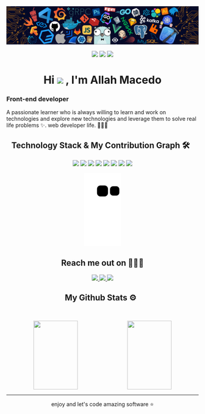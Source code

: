 
 <!-- image hero -->
 <img src="https://github.com/AllahMacedo/AllahMacedo/blob/main/image/header_.png" />

 <!-- tags -->
 <p align="center">
  <img src="https://badges.pufler.dev/visits/allahmacedo/AllahMacedo"/> 
  <img src="https://badges.pufler.dev/repos/allahmacedo"/>
  <img src="https://badges.pufler.dev/commits/monthly/allahmacedo" />
 </p>
 
 <!-- about -->
 <h1 align="center">
   Hi <img src="https://raw.githubusercontent.com/kaueMarques/kaueMarques/master/hi.gif" width="30px"> , I'm Allah Macedo
 </h1>
 <p align="center">
  <h3> Front-end developer </h3>
  A passionate learner who is always willing to  learn and work on technologies and explore new technologies and leverage them to solve real life problems
 ✨. web developer life. 👨🏻‍💻  
 </p>   

 <!-- Technology Stack & My Contribution Graph -->
<h2 align="center">Technology Stack & My Contribution Graph 🛠 &nbsp;</h2>
<p align="center">
 <img src="https://img.shields.io/badge/HTML5-E34F26?style=for-the-badge&logo=html5&logoColor=white"/>
 <img src="https://img.shields.io/badge/CSS3-1572B6?style=for-the-badge&logo=css3&logoColor=white"/>
 <img src="https://img.shields.io/badge/JavaScript-323330?style=for-the-badge&logo=javascript&logoColor=F7DF1E"/>
 <img src="https://img.shields.io/badge/jQuery-0769AD?style=for-the-badge&logo=jquery&logoColor=white"/>
 <img src="https://img.shields.io/badge/git-%23F05033.svg?style=for-the-badge&logo=git&logoColor=white"/>
 <img src="https://img.shields.io/badge/GitLab-330F63?style=for-the-badge&logo=gitlab&logoColor=white"/>
 <img src="https://img.shields.io/badge/GitHub-100000?style=for-the-badge&logo=github&logoColor=white"/>
 <img src="https://img.shields.io/badge/Trello-%23026AA7.svg?style=for-the-badge&logo=Trello&logoColor=white"/>
</p>

 <!-- snake -->
<p align="center">
  <img src="https://github.com/AllahMacedo/AllahMacedo/raw/output/github-contribution-grid-snake.svg" alt="snake"></center>
</p>

<!-- reach me out on --> 
<h2 align="center">Reach me out on 👨🏻‍💻</h2>
<p align="center">
<!-- <img src="https://img.shields.io/badge/-AllahMacedo-purple?style=flat-square&logo=instagram&logoColor=white&link=https://www.instagram.com/pinkdogg307/"/> -->
 <a href="mailto: allah.coder@gmail.com">
   <img src="https://img.shields.io/badge/Gmail-D14836?style=for-the-badge&logo=gmail&logoColor=white"/>
 </a>
 <a href="https://www.linkedin.com/in/allah-macedo-1b3613122//">
   <img src="https://img.shields.io/badge/LinkedIn-0077B5?style=for-the-badge&logo=linkedin&logoColor=white/"/>
 </a>
 <a href="#">
   <img src="https://img.shields.io/badge/Portfolio-%23000000.svg?style=for-the-badge&logo=firefox&logoColor=#FF7139/"/>
 </a> 
</p>

 <!-- My Github Stats -->
<h2 align="center">
  My Github Stats ⚙️ &nbsp;
</h2>
<br>
<p align = "center">
  <img height="180em" width="48%" src = "https://github-readme-stats.vercel.app/api?username=AllahMacedo&layout=compact&show_icons=true&theme=radical&bg_color=1C1C1C&border_color=D00FF7F&icon_color=A020F0&text_color=00FF7F&title_color=A020F0&&locale=pt-br&border_radius=20&hide_border=true" align="center">
  <img height="180em" width="48%" src = "https://github-readme-stats.vercel.app/api/top-langs/?username=AllahMacedo&layout=compact&show_icons=truelayout=compact&bg_color=1C1C1C&border_color=D00FF7F&icon_color=A020F0&text_color=00FF7F&title_color=A020F0&locale=pt-br&border_radius=20&hide_border=true" align="center">
</p>


 <!-- mensage footer -->
<hr>
<p align="center">enjoy and let's code amazing software ⭐</p>
